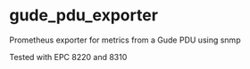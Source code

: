 # gude_pdu_exporter

Prometheus exporter for metrics from a Gude PDU using snmp

Tested with EPC 8220 and 8310
